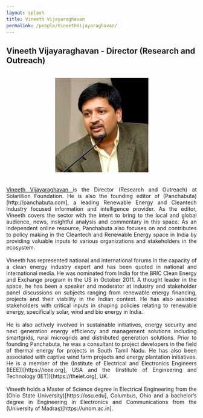 ```yaml
---
layout: splash
title: Vineeth Vijayaraghavan
permalink: /people/VineethVijayaraghavan/
---
```

## Vineeth Vijayaraghavan - Director (Research and Outreach)
<br>
<center><img src="/assets/images/headshots/VineethVijayaraghavan.png" alt="Vineeth Vijayaraghavan"></center>
<br><br>
<div style="text-align: justify">
<a href="https://www.linkedin.com/in/vineethv">Vineeth Vijayaraghavan <i class="fab fa-fw fa-linkedin"></i></a> is the Director (Research and Outreach) at Solarillion Foundation. He is also the founding editor of (Panchabuta)[http://panchabuta.com], a leading Renewable Energy and Cleantech Industry focused information and intelligence provider. As the editor, Vineeth covers the sector with the intent to bring to the local and global audience, news, insightful analysis and commentary in this space. As an independent online resource, Panchabuta also focuses on and contributes to policy making in the Cleantech and Renewable Energy space in India by providing valuable inputs to various organizations and stakeholders in the ecosystem.
<br><br>
Vineeth has represented national and international forums in the capacity of a clean energy industry expert and has been quoted in national and international media. He was nominated from India for the BRIC Clean Energy and Exchange program in the US in October 2011. A thought leader in the space, he has been a speaker and moderator at industry and stakeholder panel discussions on subjects ranging from renewable energy financing, projects and their viability in the Indian context. He has also assisted stakeholders with critical inputs in shaping policies relating to renewable energy, specifically solar, wind and bio energy in India.
<br><br>
He is also actively involved in sustainable initiatives, energy security and next generation energy efficiency and management solutions including smartgrids, rural microgrids and distributed generation solutions. Prior to founding Panchabuta, he was a consultant to project developers in the field of thermal energy for projects in South Tamil Nadu. He has also been associated with captive wind farm projects and energy plantation initiatives. He is a member of the (Institute of Electrical and Electronics Engineers (IEEE))[https://ieee.org], USA and the (Institute of Engineering and Technology (IET))[https://theiet.org], UK.
<br><br>
Vineeth holds a Master of Science degree in Electrical Engineering from the (Ohio State University)[https://osu.edu], Columbus, Ohio and a bachelor’s degree in Engineering in Electronics and Communications from the (University of Madras)[https://unom.ac.in].
</div>
